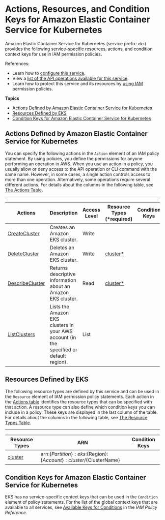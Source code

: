 # Actions, Resources, and Condition Keys for Amazon Elastic Container Service for Kubernetes<a name="list_amazonelasticcontainerserviceforkubernetes"></a>

Amazon Elastic Container Service for Kubernetes \(service prefix: `eks`\) provides the following service\-specific resources, actions, and condition context keys for use in IAM permission policies\.

References:
+ Learn how to [configure this service](http://docs.aws.amazon.com/eks/latest/userguide/)\.
+ View a [list of the API operations available for this service](http://docs.aws.amazon.com/eks/latest/APIReference/)\.
+ Learn how to protect this service and its resources by [using IAM](http://docs.aws.amazon.com/eks/latest/userguide/IAM_policies.html) permission policies\.

**Topics**
+ [Actions Defined by Amazon Elastic Container Service for Kubernetes](#amazonelasticcontainerserviceforkubernetes-actions-as-permissions)
+ [Resources Defined by EKS](#amazonelasticcontainerserviceforkubernetes-resources-for-iam-policies)
+ [Condition Keys for Amazon Elastic Container Service for Kubernetes](#amazonelasticcontainerserviceforkubernetes-policy-keys)

## Actions Defined by Amazon Elastic Container Service for Kubernetes<a name="amazonelasticcontainerserviceforkubernetes-actions-as-permissions"></a>

You can specify the following actions in the `Action` element of an IAM policy statement\. By using policies, you define the permissions for anyone performing an operation in AWS\. When you use an action in a policy, you usually allow or deny access to the API operation or CLI command with the same name\. However, in some cases, a single action controls access to more than one operation\. Alternatively, some operations require several different actions\. For details about the columns in the following table, see [The Actions Table](reference_policies_actions-resources-contextkeys.md#actions_table)\.


****  

| Actions | Description | Access Level | Resource Types \(\*required\) | Condition Keys | Dependent Actions | 
| --- | --- | --- | --- | --- | --- | 
|   [ CreateCluster ](http://docs.aws.amazon.com/eks/latest/APIReference/API_CreateCluster.html)  | Creates an Amazon EKS cluster\. | Write |  |  |  | 
|   [ DeleteCluster ](http://docs.aws.amazon.com/eks/latest/APIReference/API_DeleteCluster.html)  | Deletes an Amazon EKS cluster\. | Write |   [ cluster\* ](#amazonelasticcontainerserviceforkubernetes-cluster)   |  |  | 
|   [ DescribeCluster ](http://docs.aws.amazon.com/eks/latest/APIReference/API_DescribeCluster.html)  | Returns descriptive information about an Amazon EKS cluster\. | Read |   [ cluster\* ](#amazonelasticcontainerserviceforkubernetes-cluster)   |  |  | 
|   [ ListClusters ](http://docs.aws.amazon.com/eks/latest/APIReference/API_ListClusters.html)  | Lists the Amazon EKS clusters in your AWS account \(in the specified or default region\)\. | List |  |  |  | 

## Resources Defined by EKS<a name="amazonelasticcontainerserviceforkubernetes-resources-for-iam-policies"></a>

The following resource types are defined by this service and can be used in the `Resource` element of IAM permission policy statements\. Each action in the [Actions table](#amazonelasticcontainerserviceforkubernetes-actions-as-permissions) identifies the resource types that can be specified with that action\. A resource type can also define which condition keys you can include in a policy\. These keys are displayed in the last column of the table\. For details about the columns in the following table, see [The Resource Types Table](reference_policies_actions-resources-contextkeys.md#resources_table)\.


****  

| Resource Types | ARN | Condition Keys | 
| --- | --- | --- | 
|   [ cluster ](http://docs.aws.amazon.com/eks/latest/userguide/getting-started.html)  |  arn:$\{Partition\}:eks:$\{Region\}:$\{Account\}:cluster/$\{ClusterName\}  |  | 

## Condition Keys for Amazon Elastic Container Service for Kubernetes<a name="amazonelasticcontainerserviceforkubernetes-policy-keys"></a>

EKS has no service\-specific context keys that can be used in the `Condition` element of policy statements\. For the list of the global context keys that are available to all services, see [Available Keys for Conditions](reference_policies_condition-keys.html#AvailableKeys) in the *IAM Policy Reference*\.